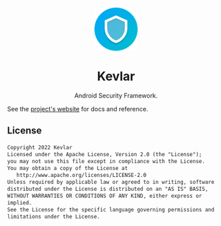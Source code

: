 <p align="center">
  <a href="https://github.com/kevlar-kt/kevlar" target="_blank"><img width="100" src="https://github.com/kevlar-kt/kevlar/raw/master/art/kevlar-kt/web/icon-512.png"></a>
</p>

<h1 align="center">Kevlar</h1>
<p align="center">Android Security Framework.</p>

See the [project's website](https://kevlar-kt.github.io/kevlar) for docs and reference.

License
-------

```
Copyright 2022 Kevlar
Licensed under the Apache License, Version 2.0 (the "License");
you may not use this file except in compliance with the License.
You may obtain a copy of the License at
   http://www.apache.org/licenses/LICENSE-2.0
Unless required by applicable law or agreed to in writing, software
distributed under the License is distributed on an "AS IS" BASIS,
WITHOUT WARRANTIES OR CONDITIONS OF ANY KIND, either express or implied.
See the License for the specific language governing permissions and
limitations under the License.
```